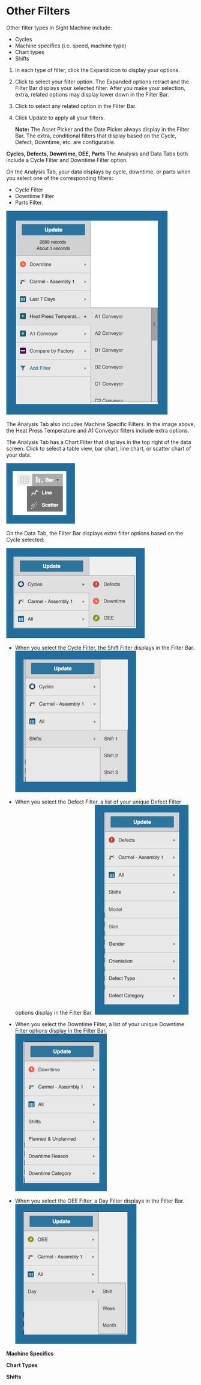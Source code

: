 # Other Filters
 
 Other filter types in Sight Machine include:
 
 * Cycles
 * Machine specifics (i.e. speed, machine type)
 * Chart types
 * Shifts
 
 1. In each type of filter, click the Expand icon to display your options.
 2. Click to select your filter option. The Expanded options retract and the Filter Bar displays your selected filter. After you make your selection, extra, related options may display lower down in the Filter Bar.
 3. Click to select any related option in the Filter Bar.
 4. Click Update to apply all your filters.
 
    **Note:** The Asset Picker and the Date Picker always display in the Filter Bar. The extra, conditional filters that display based on the Cycle, Defect, Downtime, etc. are configurable. 
 
**Cycles, Defects, Downtime, OEE, Parts**
 The Analysis and Data Tabs both include a Cycle Filter and Downtime Filter option. 
 
 On the Analysis Tab, your data displays by cycle, downtime, or parts when you select one of the corresponding filters:
 
 * Cycle Filter
 * Downtime Filter
 * Parts Filter.  
 
 ![](otherFiltersAnalysisTab.png)
 
 The Analysis Tab also includes Machine Specific Filters. In the image above, the Heat Press Temperature and A1 Conveyor filters include extra options.
 
 The Analysis Tab has a Chart Filter that displays in the top right of the data screen. Click to select a table view, bar chart, line chart, or scatter chart of your data. 
 
 ![](otherFilterAnalysisChart.png)
 
 On the Data Tab, the Filter Bar displays extra filter options based on the Cycle selected:
 
 ![](otherFilterDataTab.png)
 
  * When you select the Cycle Filter, the Shift Filter displays in the Filter Bar.
    ![](otherFilterDataTabCyclesShifts.png)
   
  * When you select the Defect Filter, a list of your unique Defect Filter options display in the Filter Bar.
    ![](otherFilterDataTabDefect.png)
    
  * When you select the Downtime Filter, a list of your unique Downtime Filter options display in the Filter Bar.
    ![](otherFilterDataTabDowntime.png)
    
  * When you select the OEE Filter, a Day Filter displays in the Filter Bar.
    ![](otherFilterDataTabOEE.png)

**Machine Specifics**


**Chart Types**


**Shifts**